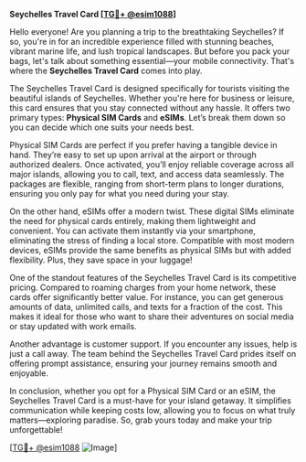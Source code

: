 **Seychelles Travel Card [[TG💪+ @esim1088](https://t.me/s/esim1088)]**

Hello everyone! Are you planning a trip to the breathtaking Seychelles? If so, you're in for an incredible experience filled with stunning beaches, vibrant marine life, and lush tropical landscapes. But before you pack your bags, let's talk about something essential—your mobile connectivity. That's where the **Seychelles Travel Card** comes into play.

The Seychelles Travel Card is designed specifically for tourists visiting the beautiful islands of Seychelles. Whether you're here for business or leisure, this card ensures that you stay connected without any hassle. It offers two primary types: **Physical SIM Cards** and **eSIMs**. Let’s break them down so you can decide which one suits your needs best.

Physical SIM Cards are perfect if you prefer having a tangible device in hand. They’re easy to set up upon arrival at the airport or through authorized dealers. Once activated, you’ll enjoy reliable coverage across all major islands, allowing you to call, text, and access data seamlessly. The packages are flexible, ranging from short-term plans to longer durations, ensuring you only pay for what you need during your stay.

On the other hand, eSIMs offer a modern twist. These digital SIMs eliminate the need for physical cards entirely, making them lightweight and convenient. You can activate them instantly via your smartphone, eliminating the stress of finding a local store. Compatible with most modern devices, eSIMs provide the same benefits as physical SIMs but with added flexibility. Plus, they save space in your luggage!

One of the standout features of the Seychelles Travel Card is its competitive pricing. Compared to roaming charges from your home network, these cards offer significantly better value. For instance, you can get generous amounts of data, unlimited calls, and texts for a fraction of the cost. This makes it ideal for those who want to share their adventures on social media or stay updated with work emails.

Another advantage is customer support. If you encounter any issues, help is just a call away. The team behind the Seychelles Travel Card prides itself on offering prompt assistance, ensuring your journey remains smooth and enjoyable.

In conclusion, whether you opt for a Physical SIM Card or an eSIM, the Seychelles Travel Card is a must-have for your island getaway. It simplifies communication while keeping costs low, allowing you to focus on what truly matters—exploring paradise. So, grab yours today and make your trip unforgettable!

[[TG💪+ @esim1088](https://t.me/s/esim1088) ![Image](https://i.postimg.cc/Y0z9fWf4/image.png)]